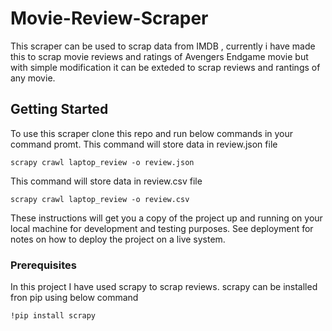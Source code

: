 # Movie-Review-Scraper

This scraper can be used to scrap data from IMDB  , currently i have made this to scrap movie reviews and ratings of Avengers Endgame movie but with simple modification it can be exteded to scrap reviews and rantings of any movie.

## Getting Started

To use this scraper clone this repo and run below commands in your command promt.
This command will store data in review.json file
```
scrapy crawl laptop_review -o review.json
```
This command will store data in review.csv file
```
scrapy crawl laptop_review -o review.csv
```

These instructions will get you a copy of the project up and running on your local machine for development and testing purposes. See deployment for notes on how to deploy the project on a live system.

### Prerequisites

In this project I have used scrapy to scrap reviews. scrapy can be installed fron pip using below command
```
!pip install scrapy
```



